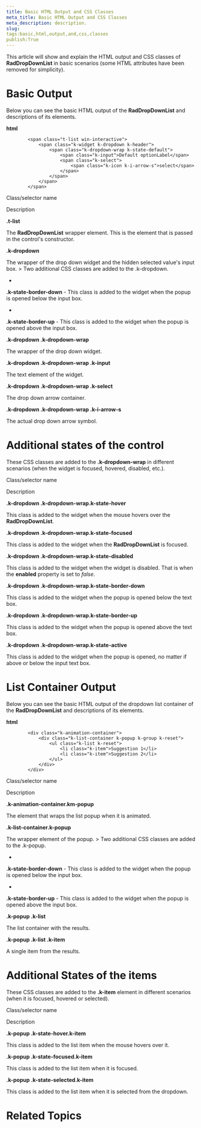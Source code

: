 ```yaml
---
title: Basic HTML Output and CSS Classes
meta_title: Basic HTML Output and CSS Classes
meta_description: description.
slug: 
tags:basic,html,output,and,css,classes
publish:True
---
```



This article will show and explain the HTML output and CSS classes of __RadDropDownList__ in basic scenarios 
        (some HTML attributes have been removed for simplicity).
      

# Basic Output

Below you can see the basic HTML output of the __RadDropDownList__ and descriptions of its elements.
        


 __html__
    


		    <span class="t-list win-interactive">
		        <span class="k-widget k-dropdown k-header">
			        <span class="k-dropdown-wrap k-state-default">
				        <span class="k-input">Default optionLabel</span>
				        <span class="k-select">
					        <span class="k-icon k-i-arrow-s">select</span>
				        </span>
			        </span>
		        </span>
	        </span>



Class/selector name

Description

__.t-list__

The __RadDropDownList__ wrapper element. This is the element that is
                passed in the control's constructor.
              

__.k-dropdown__

The wrapper of the drop down widget and the hidden selected value's input box.
              >
                  Two additional CSS classes are added to the <legacyBold xmlns="http://ddue.schemas.microsoft.com/authoring/2003/5">.k-dropdown</legacyBold>.
                

* 

__.k-state-border-down__ - This class is added to the widget when the popup is opened below the input box.
                    

* 

__.k-state-border-up__ - This class is added to the widget when the popup is opened above the input box.
                    

__.k-dropdown .k-dropdown-wrap__

The wrapper of the drop down widget.
              

__.k-dropdown .k-dropdown-wrap .k-input__

The text element of the widget.
              

__.k-dropdown .k-dropdown-wrap .k-select__

The drop down arrow container.
              

__.k-dropdown .k-dropdown-wrap .k-i-arrow-s__

The actual drop down arrow symbol.
              

# Additional states of the control

These CSS classes are added to the __.k-dropdown-wrap__ in different scenarios 
          (when the widget is focused, hovered, disabled, etc.).
        

Class/selector name

Description

__.k-dropdown .k-dropdown-wrap.k-state-hover__

This class is added to the widget when the mouse hovers over the __RadDropDownList__.
              

__.k-dropdown .k-dropdown-wrap.k-state-focused__

This class is added to the widget when the __RadDropDownList__ is focused.
              

__.k-dropdown .k-dropdown-wrap.k-state-disabled__

This class is added to the widget when the widget is disabled. That is when the __enabled__ property is set to
                *false*.
              

__.k-dropdown .k-dropdown-wrap.k-state-border-down__

This class is added to the widget when the popup is opened below the text box.
              

__.k-dropdown .k-dropdown-wrap.k-state-border-up__

This class is added to the widget when the popup is opened above the text box.
              

__.k-dropdown .k-dropdown-wrap.k-state-active__

This class is added to the widget when the popup is opened, no matter if above or below the input text box.
              

# List Container Output

Below you can see the basic HTML output of the dropdown list container of the __RadDropDownList__ and descriptions of its elements.
        


 __html__
    


		    <div class="k-animation-container">
		        <div class="k-list-container k-popup k-group k-reset">
			        <ul class="k-list k-reset">
				        <li class="k-item">Suggestion 1</li>
				        <li class="k-item">Suggestion 2</li>
			        </ul>
		        </div>
	        </div>



Class/selector name

Description

__.k-animation-container.km-popup__

The element that wraps the list popup when it is animated.
              

__.k-list-container.k-popup__

The wrapper element of the popup.
              >
                  Two additional CSS classes are added to the <legacyBold xmlns="http://ddue.schemas.microsoft.com/authoring/2003/5">.k-popup</legacyBold>.
                

* 

__.k-state-border-down__ - This class is added to the widget when the popup is opened below the input box.
                    

* 

__.k-state-border-up__ - This class is added to the widget when the popup is opened above the input box.
                    

__.k-popup .k-list__

The list container with the results.
              

__.k-popup .k-list .k-item__

A single item from the results.
              

# Additional States of the items

These CSS classes are added to the __.k-item__ element in different scenarios (when it is focused, hovered or selected).
        

Class/selector name

Description

__.k-popup .k-state-hover.k-item__

This class is added to the list item when the mouse hovers over it.
              

__.k-popup .k-state-focused.k-item__

This class is added to the list item when it is focused.
              

__.k-popup .k-state-selected.k-item__

This class is added to the list item when it is selected from the dropdown.
              

# Related Topics
